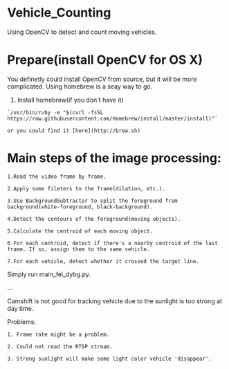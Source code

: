 # Vehicle_Counting

Using OpenCV to detect and count moving vehicles.

# Prepare(install OpenCV for OS X)

You definetly could install OpenCV from source, but it will be more complicated. Using homebrew is a seay way to go.

  1. Install homebrew(if you don't have it)

    `/usr/bin/ruby -e "$(curl -fsSL https://raw.githubusercontent.com/Homebrew/install/master/install)"`
    
    or you could find it [here](http://brew.sh)

# Main steps of the image processing:

    1.Read the video frame by frame.
  
    2.Apply some fileters to the frame(dilation, etc.).
  
    3.Use BackgroundSubtractor to split the foreground from background(white-foreground, black-background).
  
    4.Detect the contours of the foreground(moving objects).
  
    5.Calculate the centroid of each moving object.
  
    6.For each centroid, detect if there's a nearby centroid of the last frame. If so, assign them to the same vehicle.
  
    7.For each vehicle, detect whether it crossed the target line.
 
Simply run main_fei_dybg.py.

...

Camshift is not good for tracking vehicle due to the sunlight is too strong at day time.

Problems:

    1. Frame rate might be a problem.

    2. Could not read the RTSP stream.

    3. Strong sunlight will make some light color vehicle 'disappear'.
